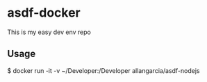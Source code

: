 # asdf-docker

This is my easy dev env repo
 
## Usage
 
$ docker run -it -v ~/Developer:/Developer allangarcia/asdf-nodejs
